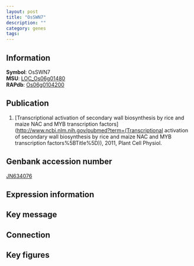 ```yaml
---
layout: post
title: "OsSWN7"
description: ""
category: genes
tags: 
---
```


## Information
__Symbol__: OsSWN7  
__MSU__: [LOC_Os06g01480](http://rice.plantbiology.msu.edu/cgi-bin/ORF_infopage.cgi?orf=LOC_Os06g01480)  
__RAPdb__: [Os06g0104200](http://rapdb.dna.affrc.go.jp/viewer/gbrowse_details/irgsp1?name=Os06g0104200)  

## Publication
1. [Transcriptional activation of secondary wall biosynthesis by rice and maize NAC and MYB transcription factors](http://www.ncbi.nlm.nih.gov/pubmed?term=(Transcriptional activation of secondary wall biosynthesis by rice and maize NAC and MYB transcription factors%5BTitle%5D)), 2011, Plant Cell Physiol.

## Genbank accession number
[JN634076](http://www.ncbi.nlm.nih.gov/nuccore/JN634076)

## Expression information

## Key message

## Connection

## Key figures



